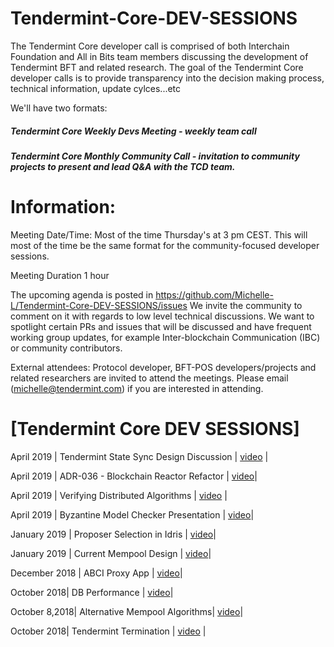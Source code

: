 

# Tendermint-Core-DEV-SESSIONS
The Tendermint Core developer call is comprised of both Interchain Foundation and All in Bits team members discussing the development of Tendermint BFT and related research. The goal of the Tendermint Core developer calls is to provide transparency into the decision making process, technical information, update cylces...etc 

We'll have two formats:

##### Tendermint Core Weekly Devs Meeting - weekly team call 

##### Tendermint Core Monthly Community Call - invitation to community projects to present and lead Q&A with the TCD team.

# Information:

Meeting Date/Time: Most of the time Thursday's at 3 pm CEST. This will most of the time be the same format for the community-focused developer sessions. 

Meeting Duration 1 hour

The upcoming agenda is posted in https://github.com/Michelle-L/Tendermint-Core-DEV-SESSIONS/issues We invite the community to comment on it with regards to low level technical discussions. We want to spotlight certain PRs and issues that will be discussed and have frequent working group updates, for example Inter-blockchain Communication (IBC) or community contributors.

External attendees:
Protocol developer, BFT-POS developers/projects and related researchers are invited to attend the meetings. Please email (michelle@tendermint.com) if you are interested in attending. 


# [Tendermint Core DEV SESSIONS]

April 2019 | Tendermint State Sync Design Discussion | [video](https://www.youtube.com/watch?v=4k23j2QHwrM&list=PLdQIb0qr3pnBbG5ZG-0gr3zM86_s8Rpqv&index=11) |

April 2019 | ADR-036 - Blockchain Reactor Refactor | [video](https://www.youtube.com/watch?v=TW2xC1LwEkE&list=PLdQIb0qr3pnBbG5ZG-0gr3zM86_s8Rpqv&index=10)|

April 2019 | Verifying Distributed Algorithms | [video](https://www.youtube.com/watch?v=tMd4lgPVBxE&list=PLdQIb0qr3pnBbG5ZG-0gr3zM86_s8Rpqv&index=9) |


April 2019 | Byzantine Model Checker Presentation | [video](https://www.youtube.com/watch?v=rdXl4VCQyow&list=PLdQIb0qr3pnBbG5ZG-0gr3zM86_s8Rpqv&index=8)|

January 2019 | Proposer Selection in Idris | [video](https://www.youtube.com/watch?v=hWZdc9c1aH8&list=PLdQIb0qr3pnBbG5ZG-0gr3zM86_s8Rpqv&index=7)|


January 2019 | Current Mempool Design | [video](https://www.youtube.com/watch?v=--iGIYYiLu4&list=PLdQIb0qr3pnBbG5ZG-0gr3zM86_s8Rpqv&index=6)|

December 2018 | ABCI Proxy App | [video](https://www.youtube.com/watch?v=s6sQ2HOVHdo&list=PLdQIb0qr3pnBbG5ZG-0gr3zM86_s8Rpqv&index=5)|


October 2018|  DB Performance | [video](https://www.youtube.com/watch?v=jVSNHi4l0fQ&list=PLdQIb0qr3pnBbG5ZG-0gr3zM86_s8Rpqv&index=4)|


October 8,2018| Alternative Mempool Algorithms| [video](https://www.youtube.com/watch?v=XxH5ZtM4vMM&list=PLdQIb0qr3pnBbG5ZG-0gr3zM86_s8Rpqv&index=2)|

October 2018| Tendermint Termination | [video](https://www.youtube.com/watch?v=YBZjecfjeIk&list=PLdQIb0qr3pnBbG5ZG-0gr3zM86_s8Rpqv) |



